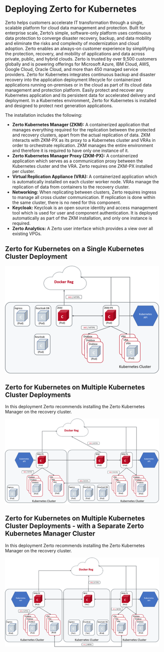 # Deploying Zerto for Kubernetes

Zerto helps customers accelerate IT transformation through a single, scalable platform for cloud data management and protection. Built for enterprise scale, Zerto’s simple, software-only platform uses continuous data protection to converge disaster recovery, backup, and data mobility and eliminate the risks and complexity of modernization and cloud adoption. Zerto enables an always-on customer experience by simplifying the protection, recovery, and mobility of applications and data across private, public, and hybrid clouds. Zerto is trusted by over 9,500 customers globally and is powering offerings for Microsoft Azure, IBM Cloud, AWS, Google Cloud, Oracle Cloud, and more than 450 managed service providers.
Zerto for Kubernetes integrates continuous backup and disaster recovery into the application deployment lifecycle for containerized applications running on-premises or in the cloud as part of its cloud data management and protection platform. Easily protect and recover any Kubernetes application and its persistent data for accelerated delivery and deployment.
In a Kubernetes environment, Zerto for Kubernetes is installed and designed to protect next generation applications.

The installation includes the following:

-	**Zerto Kubernetes Manager (ZKM):** A containerized application that manages everything required for the replication between the protected and recovery clusters, apart from the actual replication of data. ZKM interacts with ZKM-PX as its proxy to a Kubernetes cluster and VRAs in order to orchestrate replication. ZKM manages the entire environment and therefore it is required to have only one instance of it.
-	**Zerto Kubernetes Manager Proxy (ZKM-PX):** A containerized application which serves as a communication proxy between the Kubernetes cluster and the VRA. Zerto requires one ZKM-PX installed per cluster.
-	**Virtual Replication Appliance (VRA):** A containerized application which is automatically installed on each cluster worker node. VRAs manage the replication of data from containers to the recovery cluster.
-	**Networking:** When replicating between clusters, Zerto requires ingress to manage all cross cluster communication. If replication is done within the same cluster, there is no need for this component.
-	**Keycloak:** Keycloak is an open source identity and access management tool which is used for user and component authentication. It is deployed automatically as part of the ZKM installation, and only one instance is required.
-	**Zerto Analytics:** A Zerto user interface which provides a view over all existing VPGs.

## Zerto for Kubernetes on a Single Kubernetes Cluster Deployment

![SingleCLuster](Images/Z4K_Single_Kubernetes_Cluster_Deployment.png?raw=true)

## Zerto for Kubernetes on Multiple Kubernetes Cluster Deployments

In this deployment Zerto recommends installing the Zerto Kubernetes Manager on the recovery cluster.

![MultipleCLuster](Images/Z4K_Multiple_Kubernetes_Cluster_Deployments.png?raw=true)

## Zerto for Kubernetes on Multiple Kubernetes Cluster Deployments - with a Separate Zerto Kubernetes Manager Cluster

In this deployment Zerto recommends installing the Zerto Kubernetes Manager on the recovery cluster.

![MultipleCLusterSeparateManager](Images/Z4K_Multiple_Kubernetes_Cluster_Deployments_Separate_ZKM.png?raw=true)
